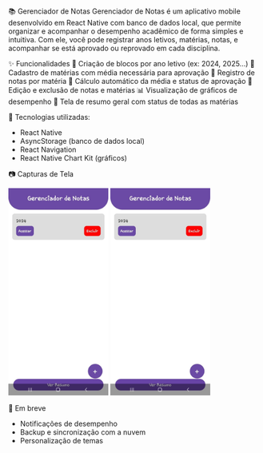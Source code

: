 📚 Gerenciador de Notas
Gerenciador de Notas é um aplicativo mobile desenvolvido em React Native com banco de dados local, que permite organizar e acompanhar o desempenho acadêmico de forma simples e intuitiva. Com ele, você pode registrar anos letivos, matérias, notas, e acompanhar se está aprovado ou reprovado em cada disciplina.

✨ Funcionalidades
  📅 Criação de blocos por ano letivo (ex: 2024, 2025...)
  📘 Cadastro de matérias com média necessária para aprovação
  📝 Registro de notas por matéria
  🧮 Cálculo automático da média e status de aprovação
  🧹 Edição e exclusão de notas e matérias
  📊 Visualização de gráficos de desempenho
  📄 Tela de resumo geral com status de todas as matérias

🧠 Tecnologias utilizadas:
- React Native
- AsyncStorage (banco de dados local)
- React Navigation
- React Native Chart Kit (gráficos)

📷 Capturas de Tela
<p></p>
<img src="https://github.com/MarcellCosta31/GerenciadorNotas/blob/master/imagens/1.jpeg" alt="Example Image" style="width: 200px;">
<img src="https://github.com/MarcellCosta31/GerenciadorNotas/blob/master/imagens/1.jpeg" alt="Example Image" style="width: 200px;">
<p></p>

🚀 Em breve
- Notificações de desempenho
- Backup e sincronização com a nuvem
- Personalização de temas
